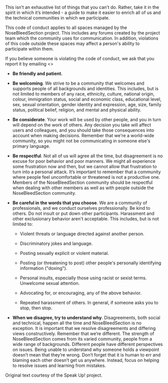 This isn’t an exhaustive list of things that you can’t do. Rather, take it in the spirit in which it’s intended - a guide to make it easier to enrich all of us and the technical communities in which we participate.

This code of conduct applies to all spaces managed by the NoseBleedSection project. This includes any forums created by the project team which the community uses for communication. In addition, violations of this code outside these spaces may affect a person's ability to participate within them.

If you believe someone is violating the code of conduct, we ask that you report it by emailing <>


- **Be friendly and patient.**

- **Be welcoming**. We strive to be a community that welcomes and supports people of all backgrounds and identities. This includes, but is not limited to members of any race, ethnicity, culture, national origin, colour, immigration status, social and economic class, educational level, sex, sexual orientation, gender identity and expression, age, size, family status, political belief, religion, and mental and physical ability.

- **Be considerate**. Your work will be used by other people, and you in turn will depend on the work of others. Any decision you take will affect users and colleagues, and you should take those consequences into account when making decisions. Remember that we're a world-wide community, so you might not be communicating in someone else's primary language.

- **Be respectful**. Not all of us will agree all the time, but disagreement is no excuse for poor behavior and poor manners. We might all experience some frustration now and then, but we cannot allow that frustration to turn into a personal attack. It’s important to remember that a community where people feel uncomfortable or threatened is not a productive one. Members of the NoseBleedSection community should be respectful when dealing with other members as well as with people outside the NoseBleedSection community.

- **Be careful in the words that you choose**. We are a community of professionals, and we conduct ourselves professionally. Be kind to others. Do not insult or put down other participants. Harassment and other exclusionary behavior aren't acceptable. This includes, but is not limited to:
    - Violent threats or language directed against another person.

    - Discriminatory jokes and language.

    - Posting sexually explicit or violent material.

    - Posting (or threatening to post) other people's personally identifying information ("doxing").

    - Personal insults, especially those using racist or sexist terms.
        Unwelcome sexual attention.

    - Advocating for, or encouraging, any of the above behavior.

    - Repeated harassment of others. In general, if someone asks you to stop, then stop.

- **When we disagree, try to understand why**. Disagreements, both social and technical, happen all the time and NoseBleedSection is no exception. It is important that we resolve disagreements and differing views constructively. Remember that we’re different. The strength of NoseBleedSection comes from its varied community, people from a wide range of backgrounds. Different people have different perspectives on issues. Being unable to understand why someone holds a viewpoint doesn’t mean that they’re wrong. Don’t forget that it is human to err and blaming each other doesn’t get us anywhere. Instead, focus on helping to resolve issues and learning from mistakes.

Original text courtesy of the Speak Up! project. 